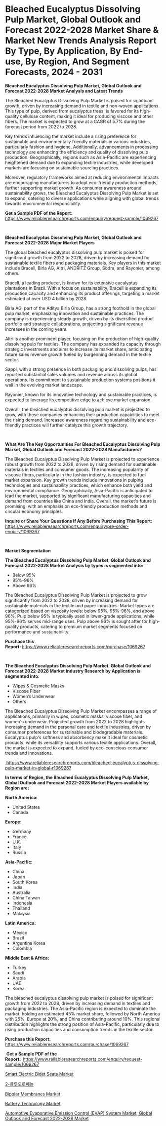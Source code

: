<p><h1>Bleached Eucalyptus Dissolving Pulp Market, Global Outlook and Forecast 2022-2028 Market Share & Market New Trends Analysis Report By Type, By Application, By End-use, By Region, And Segment Forecasts, 2024 - 2031</h1></p><p><strong>Bleached Eucalyptus Dissolving Pulp Market, Global Outlook and Forecast 2022-2028 Market Analysis and Latest Trends</strong></p>
<p><p>The Bleached Eucalyptus Dissolving Pulp Market is poised for significant growth, driven by increasing demand in textile and non-woven applications. This type of pulp, derived from eucalyptus trees, is favored for its high-quality cellulose content, making it ideal for producing viscose and other fibers. The market is expected to grow at a CAGR of 5.7% during the forecast period from 2022 to 2028.</p><p>Key trends influencing the market include a rising preference for sustainable and environmentally friendly materials in various industries, particularly fashion and hygiene. Additionally, advancements in processing technology are enhancing the efficiency and quality of dissolving pulp production. Geographically, regions such as Asia-Pacific are experiencing heightened demand due to expanding textile industries, while developed markets are focusing on sustainable sourcing practices.</p><p>Moreover, regulatory frameworks aimed at reducing environmental impacts are encouraging manufacturers to adopt eco-friendly production methods, further supporting market growth. As consumer awareness around sustainability grows, the Bleached Eucalyptus Dissolving Pulp Market is set to expand, catering to diverse applications while aligning with global trends towards environmental responsibility.</p></p>
<p><strong>Get a Sample PDF of the Report:&nbsp;</strong> <a href="https://www.reliableresearchreports.com/enquiry/request-sample/1069267">https://www.reliableresearchreports.com/enquiry/request-sample/1069267</a></p>
<p>&nbsp;</p>
<p><strong>Bleached Eucalyptus Dissolving Pulp Market, Global Outlook and Forecast 2022-2028 Major Market Players</strong></p>
<p><p>The global bleached eucalyptus dissolving pulp market is poised for significant growth from 2022 to 2028, driven by increasing demand for sustainable textile fibers and packaging materials. Key players in this market include Bracell, Birla AG, Altri, ANDRITZ Group, Södra, and Rayonier, among others.</p><p>Bracell, a leading producer, is known for its extensive eucalyptus plantations in Brazil. With a focus on sustainability, Bracell is expanding its production capacity and enhancing its product offerings, targeting a market estimated at over USD 4 billion by 2028.</p><p>Birla AG, part of the Aditya Birla Group, has a strong foothold in the global pulp market, emphasizing innovation and sustainable practices. The company is experiencing steady growth, driven by its diversified product portfolio and strategic collaborations, projecting significant revenue increases in the coming years.</p><p>Altri is another prominent player, focusing on the production of high-quality dissolving pulp for textiles. The company has expanded its capacity through strategic investments and aims to increase its market share, anticipating future sales revenue growth fueled by burgeoning demand in the textile sector.</p><p>Sappi, with a strong presence in both packaging and dissolving pulps, has reported substantial sales volumes and revenue across its global operations. Its commitment to sustainable production systems positions it well in the evolving market landscape.</p><p>Rayonier, known for its innovative technology and sustainable practices, is expected to leverage its competitive edge to achieve market expansion. </p><p>Overall, the bleached eucalyptus dissolving pulp market is projected to grow, with these companies enhancing their production capabilities to meet the rising demand. Increased awareness regarding sustainability and eco-friendly practices will further catalyze this growth trajectory.</p></p>
<p>&nbsp;</p>
<p><strong>What Are The Key Opportunities For Bleached Eucalyptus Dissolving Pulp Market, Global Outlook and Forecast 2022-2028 Manufacturers?</strong></p>
<p><p>The Bleached Eucalyptus Dissolving Pulp Market is projected to experience robust growth from 2022 to 2028, driven by rising demand for sustainable materials in textiles and consumer goods. The increasing popularity of viscose fibers, particularly in the fashion industry, is expected to fuel market expansion. Key growth trends include innovations in pulping technologies and sustainability practices, which enhance both yield and environmental compliance. Geographically, Asia-Pacific is anticipated to lead the market, supported by significant manufacturing capacities and demand from countries like China and India. Overall, the market's future is promising, with an emphasis on eco-friendly production methods and circular economy principles.</p></p>
<p><strong>Inquire or Share Your Questions If Any Before Purchasing This Report:</strong> <a href="https://www.reliableresearchreports.com/enquiry/pre-order-enquiry/1069267">https://www.reliableresearchreports.com/enquiry/pre-order-enquiry/1069267</a></p>
<p>&nbsp;</p>
<p><strong>Market Segmentation</strong></p>
<p><strong>The Bleached Eucalyptus Dissolving Pulp Market, Global Outlook and Forecast 2022-2028 Market Analysis by types is segmented into:</strong></p>
<p><ul><li>Below 95%</li><li>95%-96%</li><li>Above 96%</li></ul></p>
<p><p>The Bleached Eucalyptus Dissolving Pulp Market is projected to grow significantly from 2022 to 2028, driven by increasing demand for sustainable materials in the textile and paper industries. Market types are categorized based on viscosity levels: below 95%, 95%-96%, and above 96%. Pulp below 95% is typically used in lower-grade applications, while 95%-96% serves mid-range uses. Pulp above 96% is sought after for high-quality products, catering to premium market segments focused on performance and sustainability.</p></p>
<p><strong>Purchase this Report:&nbsp;</strong><a href="https://www.reliableresearchreports.com/purchase/1069267">https://www.reliableresearchreports.com/purchase/1069267</a></p>
<p>&nbsp;</p>
<p><strong>The Bleached Eucalyptus Dissolving Pulp Market, Global Outlook and Forecast 2022-2028 Market Industry Research by Application is segmented into:</strong></p>
<p><ul><li>Wipes & Cosmetic Masks</li><li>Viscose Fiber</li><li>Women’s Underwear</li><li>Others</li></ul></p>
<p><p>The Bleached Eucalyptus Dissolving Pulp Market encompasses a range of applications, primarily in wipes, cosmetic masks, viscose fiber, and women's underwear. Projected growth from 2022 to 2028 highlights increasing demand in the personal care and textile industries, driven by consumer preferences for sustainable and biodegradable materials. Eucalyptus pulp's softness and absorbency make it ideal for cosmetic products, while its versatility supports various textile applications. Overall, the market is expected to expand, fueled by eco-conscious consumer trends and innovations.</p></p>
<p><a href="https://www.reliableresearchreports.com/bleached-eucalyptus-dissolving-pulp-market-in-global-r1069267">&nbsp;https://www.reliableresearchreports.com/bleached-eucalyptus-dissolving-pulp-market-in-global-r1069267</a></p>
<p><strong>In terms of Region, the Bleached Eucalyptus Dissolving Pulp Market, Global Outlook and Forecast 2022-2028 Market Players available by Region are:</strong></p>
<p>
    <p> <strong> North America: </strong>
        <ul>
            <li>United States</li>
            <li>Canada</li>
        </ul>
        </p> 
    <p> <strong> Europe: </strong>
        <ul>
            <li>Germany</li>
            <li>France</li>
            <li>U.K.</li>
            <li>Italy</li>
            <li>Russia</li>
        </ul>
        </p> 
    <p> <strong> Asia-Pacific: </strong>
        <ul>
            <li>China</li>
            <li>Japan</li>
            <li>South Korea</li>
            <li>India</li>
            <li>Australia</li>
            <li>China Taiwan</li>
            <li>Indonesia</li>
            <li>Thailand</li>
            <li>Malaysia</li>
        </ul>
        </p> 
    <p> <strong> Latin America: </strong>
        <ul>
            <li>Mexico</li>
            <li>Brazil</li>
            <li>Argentina Korea</li>
            <li>Colombia</li>
        </ul>
        </p> 
    <p> <strong> Middle East & Africa: </strong>
        <ul>
            <li>Turkey</li>
            <li>Saudi</li>
            <li>Arabia</li>
            <li>UAE</li>
            <li>Korea</li>
        </ul>
    </p>
    </p>
<p><p>The bleached eucalyptus dissolving pulp market is poised for significant growth from 2022 to 2028, driven by increasing demand in textiles and packaging industries. The Asia-Pacific region is expected to dominate the market, holding an estimated 45% market share, followed by North America with 25%, Europe at 20%, and China contributing around 10%. This regional distribution highlights the strong position of Asia-Pacific, particularly due to rising production capacities and consumption trends in the textile sector.</p></p>
<p><strong>Purchase this Report: </strong><a href="https://www.reliableresearchreports.com/purchase/1069267">https://www.reliableresearchreports.com/purchase/1069267</a></p>
<p>&nbsp;<strong>Get a Sample PDF of the Report:&nbsp;&nbsp;</strong><a href="https://www.reliableresearchreports.com/enquiry/request-sample/1069267">https://www.reliableresearchreports.com/enquiry/request-sample/1069267</a></p>
<p><strong></strong></p>
<p><p><a href="https://issuu.com/reportprime-2/docs/smart-electric-bidet-seats-market-s_a0402bee034e3c">Smart Electric Bidet Seats Market</a></p><p><a href="https://github.com/laholand/Market-Research-Report-List-6/blob/main/5399562108420.md">2-플루오로페놀</a></p><p><a href="https://www.linkedin.com/pulse/bipolar-membranes-market-analysis-report-global-insights-zxnle?trackingId=YWeZ%2B37SQDS3BZEKc22TWA%3D%3D">Bipolar Membranes Market</a></p><p><a href="https://www.linkedin.com/pulse/global-battery-technology-market-analysis-trends-forecasts-gaive?trackingId=YLJd3c%2B9RiGO4cuNpdosGA%3D%3D">Battery Technology Market</a></p><p><a href="https://github.com/luckyshygirl/Market-Research-Report-List-6/blob/main/automotive-evaporative-emission-control-evap-system-market-global-outlook-and-forecast-2022-2028-market.md">Automotive Evaporative Emission Control (EVAP) System Market, Global Outlook and Forecast 2022-2028 Market</a></p></p>